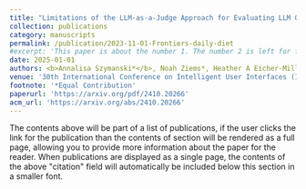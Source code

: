 ```yaml
---
title: "Limitations of the LLM-as-a-Judge Approach for Evaluating LLM Outputs in Expert Knowledge Tasks"
collection: publications
category: manuscripts
permalink: /publication/2023-11-01-Frontiers-daily-diet
#excerpt: 'This paper is about the number 1. The number 2 is left for future work.'
date: 2025-01-01
authors: <b>Annalisa Szymanski*</b>, Noah Ziems*, Heather A Eicher-Miller, Toby Jia-Jun Li, Meng Jiang, and Ronald A Metoyer
venue: '30th International Conference on Intelligent User Interfaces (IUI 2025)'
footnote: '*Equal Contribution'
paperurl: 'https://arxiv.org/pdf/2410.20266'
acm_url: 'https://arxiv.org/abs/2410.20266'
---
```


The contents above will be part of a list of publications, if the user clicks the link for the publication than the contents of section will be rendered as a full page, allowing you to provide more information about the paper for the reader. When publications are displayed as a single page, the contents of the above "citation" field will automatically be included below this section in a smaller font.